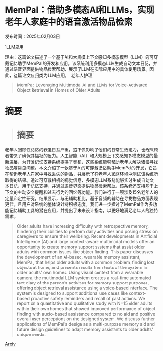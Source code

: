# MemPal：借助多模态AI和LLMs，实现老年人家庭中的语音激活物品检索

发布时间：2025年02月03日

`LLM应用

理由：这篇论文描述了一个基于AI和大规模上下文感知多模态模型（LLM）的可穿戴记忆助手MemPal的开发和应用。该系统利用多模态LLM生成自动文本日记，并通过语音界面提供物品检索帮助，展示了LLM在实际应用中的具体使用场景。因此，这篇论文应归类为LLM应用。` `老年人护理`

> MemPal: Leveraging Multimodal AI and LLMs for Voice-Activated Object Retrieval in Homes of Older Adults

# 摘要

> # 摘要
老年人回顾性记忆的衰退日益严重，这不仅影响了他们的日常生活能力，也给照顾者带来了确保其福祉的压力。人工智能（AI）和大规模上下文感知多模态模型的最新进展，为开发记忆支持系统提供了契机，这些系统能够帮助老年人解决诸如寻找物品等常见问题。本文介绍了一款基于AI的可穿戴记忆助手MemPal的开发，它旨在帮助老年人在家中寻找丢失的物品，并展示了在老年人家庭环境中测试该系统所取得的结果。通过可穿戴相机的视觉信息，多模态LLM系统能够实时生成自动文本日记，用于记忆支持，并通过语音界面提供物品检索帮助。该系统还支持基于上下文的主动安全提醒和过去行为的回忆等功能。我们进行了一项涉及15名老年人的定量和定性研究，结果显示，与无辅助相比，基于音频的辅助在寻找物品方面表现更佳，且用户对系统的整体设计持积极态度。我们进一步探讨了MemPal作为多功能记忆辅助工具的潜在应用，并提出了未来设计指南，以更好地满足老年人的独特需求。

> Older adults have increasing difficulty with retrospective memory, hindering their abilities to perform daily activities and posing stress on caregivers to ensure their wellbeing. Recent developments in Artificial Intelligence (AI) and large context-aware multimodal models offer an opportunity to create memory support systems that assist older adults with common issues like object finding. This paper discusses the development of an AI-based, wearable memory assistant, MemPal, that helps older adults with a common problem, finding lost objects at home, and presents results from tests of the system in older adults' own homes. Using visual context from a wearable camera, the multimodal LLM system creates a real-time automated text diary of the person's activities for memory support purposes, offering object retrieval assistance using a voice-based interface. The system is designed to support additional use cases like context-based proactive safety reminders and recall of past actions. We report on a quantitative and qualitative study with N=15 older adults within their own homes that showed improved performance of object finding with audio-based assistance compared to no aid and positive overall user perceptions on the designed system. We discuss further applications of MemPal's design as a multi-purpose memory aid and future design guidelines to adapt memory assistants to older adults' unique needs.

[Arxiv](https://arxiv.org/abs/2502.01801)